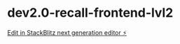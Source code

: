 # dev2.0-recall-frontend-lvl2

[Edit in StackBlitz next generation editor ⚡️](https://stackblitz.com/~/github.com/anmolrishi/dev2.0-recall-frontend-lvl2)